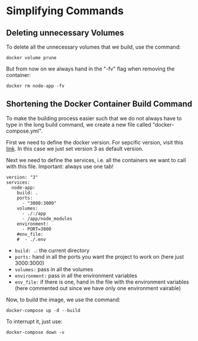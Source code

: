 # Simplifying Commands #

## Deleting unnecessary Volumes ##

To delete all the unnecessary volumes that we build, use the command:

`docker volume prune`

But from now on we always hand in the "-fv" flag when removing the container:

```
docker rm node-app -fv
```

## Shortening the Docker Container Build Command ##

To make the building process easier such that we do not always have to type in the long build command, we create a new file called "docker-compose.yml".

First we need to define the docker version. For sepcific version, visit this [link](https://docs.docker.com/compose/compose-file/compose-versioning/). In this case we just set version 3 as default version. 

Next we need to define the services, i.e. all the containers we want to call with this file. Important: always use one tab!

```
version: "3"
services:
  node-app:
    build: .
    ports:
      - "3000:3000"
    volumes:
      - ./:/app
      - /app/node_modules
    environment:
      - PORT=3000
    #env_file:
    #  - ./.env
```

- `build: .`: the current directory
- `ports:` hand in all the ports you want the project to work on (here just 3000:3000)
- `volumes:` pass in all the volumes
- `environment:` pass in all the environment variables
- `env_file:` if there is one, hand in the file with the environment variables (here commented out since we have only one environment vairable)

Now, to build the image, we use the command:

```
docker-compose up -d --build
```

To interrupt it, just use:

```
docker-compose down -v
```
